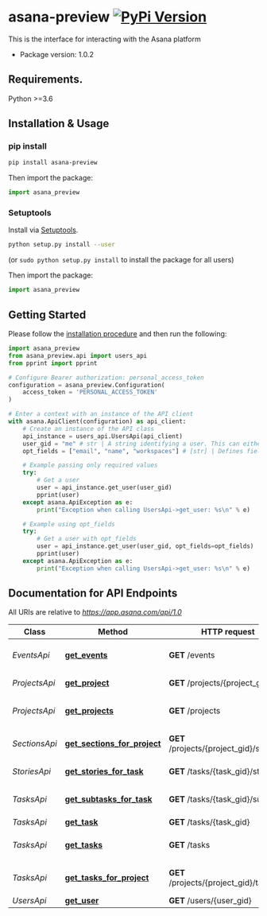 # asana-preview [![PyPi Version][pypi-image]][pypi-url]
This is the interface for interacting with the Asana platform

- Package version: 1.0.2

## Requirements.

Python >=3.6

## Installation & Usage
### pip install

```sh
pip install asana-preview
```

Then import the package:
```python
import asana_preview
```

### Setuptools

Install via [Setuptools](http://pypi.python.org/pypi/setuptools).

```sh
python setup.py install --user
```
(or `sudo python setup.py install` to install the package for all users)

Then import the package:
```python
import asana_preview
```

## Getting Started

Please follow the [installation procedure](#installation--usage) and then run the following:

```python
import asana_preview
from asana_preview.api import users_api
from pprint import pprint

# Configure Bearer authorization: personal_access_token
configuration = asana_preview.Configuration(
    access_token = 'PERSONAL_ACCESS_TOKEN'
)

# Enter a context with an instance of the API client
with asana.ApiClient(configuration) as api_client:
    # Create an instance of the API class
    api_instance = users_api.UsersApi(api_client)
    user_gid = "me" # str | A string identifying a user. This can either be the string "me", an email, or the gid of a user.
    opt_fields = ["email", "name", "workspaces"] # [str] | Defines fields to return.  Some requests return *compact* representations of objects in order to conserve resources and complete the request more efficiently. Other times requests return more information than you may need. This option allows you to list the exact set of fields that the API should be sure to return for the objects. The field names should be provided as paths, described below.  The gid of included objects will always be returned, regardless of the field options. (optional)

    # Example passing only required values
    try:
        # Get a user
        user = api_instance.get_user(user_gid)
        pprint(user)
    except asana.ApiException as e:
        print("Exception when calling UsersApi->get_user: %s\n" % e)

    # Example using opt_fields
    try:
        # Get a user with opt_fields
        user = api_instance.get_user(user_gid, opt_fields=opt_fields)
        pprint(user)
    except asana.ApiException as e:
        print("Exception when calling UsersApi->get_user: %s\n" % e)
```

## Documentation for API Endpoints

All URIs are relative to *https://app.asana.com/api/1.0*

Class | Method | HTTP request | Description
------------ | ------------- | ------------- | -------------
*EventsApi* | [**get_events**](docs/EventsApi.md#get_events) | **GET** /events | Get events on a resource
*ProjectsApi* | [**get_project**](docs/ProjectsApi.md#get_project) | **GET** /projects/{project_gid} | Get a project
*ProjectsApi* | [**get_projects**](docs/ProjectsApi.md#get_projects) | **GET** /projects | Get multiple projects
*SectionsApi* | [**get_sections_for_project**](docs/SectionsApi.md#get_sections_for_project) | **GET** /projects/{project_gid}/sections | Get sections in a project
*StoriesApi* | [**get_stories_for_task**](docs/StoriesApi.md#get_stories_for_task) | **GET** /tasks/{task_gid}/stories | Get stories from a task
*TasksApi* | [**get_subtasks_for_task**](docs/TasksApi.md#get_subtasks_for_task) | **GET** /tasks/{task_gid}/subtasks | Get subtasks from a task
*TasksApi* | [**get_task**](docs/TasksApi.md#get_task) | **GET** /tasks/{task_gid} | Get a task
*TasksApi* | [**get_tasks**](docs/TasksApi.md#get_tasks) | **GET** /tasks | Get multiple tasks
*TasksApi* | [**get_tasks_for_project**](docs/TasksApi.md#get_tasks_for_project) | **GET** /projects/{project_gid}/tasks | Get tasks from a project
*UsersApi* | [**get_user**](docs/UsersApi.md#get_user) | **GET** /users/{user_gid} | Get a user



[pypi-url]: https://pypi.python.org/pypi/asana-preview/
[pypi-image]: https://img.shields.io/pypi/v/asana-preview.svg?style=flat-square
